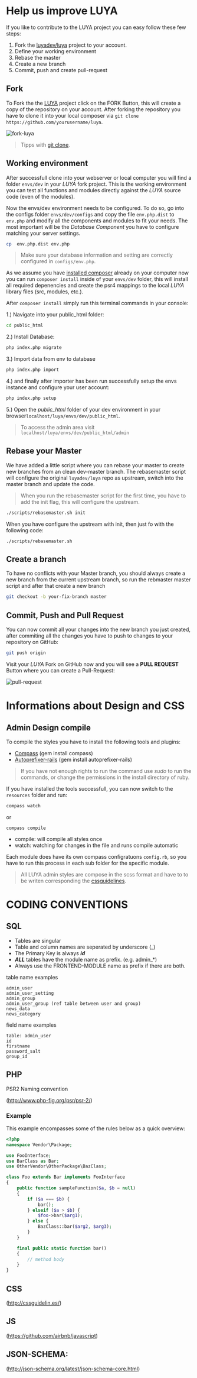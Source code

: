 Help us improve LUYA
==================

If you like to contribute to the LUYA project you can easy follow these few steps:

1. Fork the [luyadev/luya](https://github.com/luyadev/luya) project to your account.
2. Define your working environment
3. Rebase the master
4. Create a new branch
5. Commit, push and create pull-request

Fork
------
To Fork the the [LUYA](https://github.com/luyadev/luya) project click on the FORK Button, this will create a copy of the repository on your account. After forking the repository you have to clone it into your local composer  via `git clone https://github.com/yourusername/luya`. 

![fork-luya](https://raw.githubusercontent.com/luyadev/luya/master/docs/guide1.0/img/start-collaboration-fork.jpg "Fork Luya")

> Tipps with [git clone](https://help.github.com/articles/importing-a-git-repository-using-the-command-line/).

Working environment
---------------

After successfull clone into your webserver or local computer you will find a folder `envs/dev` in your *LUYA* fork project. This is the working environment you can test all functions and modules directly against the *LUYA* source code (even of the modules).

Now the envs/dev environment needs to be configured. To do so, go into the configs folder `envs/dev/configs` and copy the file `env.php.dist` to `env.php` and modify all the components and modules to fit your needs. The most important will be the *Database Component* you have to configure matching your server settings.

```sh
cp  env.php.dist env.php
```
> Make sure your database information and setting are correctly configured in `configs/env.php`.

As we assume you have [installed composer](install.md) already on your computer now you can run `composer install` inside of your `envs/dev` folder, this will install all required depenencies and create the psr4 mappings to the local *LUYA* library files (src, modules, etc.).

After `composer install` simply run this terminal commands in your console:

1.) Navigate into your public_html folder:

```sh
cd public_html
```

2.) Install Database:

```sh
php index.php migrate
```

3.) Import data from env to database

```sh
php index.php import
```

4.) and finally after importer has been run successfully setup the envs instance and configure your user account:

```sh
php index.php setup
```

5.) Open the *public_html* folder of your dev environment in your browser`localhost/luya/envs/dev/public_html`.

> To access the admin area visit `localhost/luya/envs/dev/public_html/admin` 

Rebase your Master
------------------

We have added a little script where you can rebase your master to create new branches from an clean dev-master branch. The rebasemaster script will configure the original `luyadev/luya` repo as upstream, switch into the master branch and update the code.

> When you run the rebasemaster script for the first time, you have to add the init flag, this will configure the upstream.

```sh
./scripts/rebasemaster.sh init
```

When you have configure the upstream with init, then just fo with the following code:

```
./scripts/rebasemaster.sh
```

Create a branch
----------------

To have no conflicts with your Master branch, you should always create a new branch from the current upstream branch, so run the rebmaster master script and after that create a new branch

```sh
git checkout -b your-fix-branch master
```

Commit, Push and Pull Request
-----------------------------

You can now commit all your changes into the new branch you just created, after commiting all the changes you have to push to changes to your repository on GitHub:

```sh
git push origin
```

Visit your *LUYA* Fork on GitHub now and you will see a **PULL REQUEST** Button where you can create a Pull-Request:

![pull-request](https://raw.githubusercontent.com/luyadev/luya/master/docs/guide1.0/img/start-collaboration-pull-request.jpg "Pull request")


Informations about Design and CSS
=================================

Admin Design compile
-------------------------

To compile the styles you have to install the following tools and plugins:

* [Compass](http://compass-style.org/install/) (gem install compass)
* [Autoprefixer-rails](autoprefixer-rails) (gem install autoprefixer-rails)

> If you have not enough rights to run the command use *sudo* to run the commands, or change the permissions in the install directory of ruby.


If you have installed the tools successfull, you can now switch to the `resources` folder and run:

```sh
compass watch
```

or

```
compass compile
```

+ compile: will compile all styles once
+ watch: watching for changes in the file and runs compile automatic


Each module does have its own compass configratuons `config.rb`, so you have to run this process in each sub folder for the specific module.

> All LUYA admin styles are compose in the scss format and have to to be writen corresponding the [cssguidelines](http://cssguidelin.es).

CODING CONVENTIONS
===================

SQL
----------------------
+ Tables are singular
+ Table and column names are seperated by underscore (_)
+ The Primary Key is always ***id***
+ ***ALL*** tables have the module name as prefix. (e.g. admin_*)
+ Always use the FRONTEND-MODULE name as prefix if there are both.

table name examples
```
admin_user
admin_user_setting
admin_group
admin_user_group (ref table between user and group)
news_data
news_category
```

field name examples
```
table: admin_user
id
firstname
password_salt
group_id
```


PHP
---------
PSR2 Naming convention

(http://www.php-fig.org/psr/psr-2/)

### Example

This example encompasses some of the rules below as a quick overview:

```php
<?php
namespace Vendor\Package;

use FooInterface;
use BarClass as Bar;
use OtherVendor\OtherPackage\BazClass;

class Foo extends Bar implements FooInterface
{
    public function sampleFunction($a, $b = null)
    {
        if ($a === $b) {
            bar();
        } elseif ($a > $b) {
            $foo->bar($arg1);
        } else {
            BazClass::bar($arg2, $arg3);
        }
    }

    final public static function bar()
    {
        // method body
    }
}
```

CSS
-----

(http://cssguidelin.es/)

JS
-----

(https://github.com/airbnb/javascript)


JSON-SCHEMA:
------------
(http://json-schema.org/latest/json-schema-core.html)
